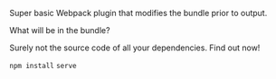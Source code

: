 Super basic Webpack plugin that modifies the bundle prior to output. 

What will be in the bundle? 

Surely not the source code of all your dependencies. Find out now!

`npm install`
`serve`